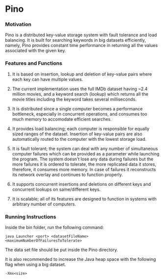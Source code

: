 # Pino

### Motivation

Pino is a distributed key-value storage system with fault tolerance and load balancing. It is built for searching keywords in big datasets efficiently, namely, Pino provides constant time performance in returning all the values associated with the given key.   

### Features and Functions

1. It is based on insertion, lookup and deletion of key-value pairs where each key can have multiple values.

2. The current implementation uses the full IMDb dataset having ~2.4 million movies, and a keyword search (lookup) which returns all the movie titles including the keyword takes several milliseconds.

3. It is distributed since a single computer becomes a performance bottleneck, especially in concurrent operations, and consumes too much memory to accomodate efficient searches.

4. It provides load balancing; each computer is responsible for equally sized ranges of the dataset. Insertion of key-value pairs are also automatically routed to the computer with the lowest storage load.

5. It is fault tolerant; the system can deal with any number of simultaneous computer failures which can be provided as a parameter while launching the program. The system doesn't lose any data during failures but the more failures it is ordered to tolerate, the more replicated data it stores, therefore, it consumes more memory. In case of failures it reconstructs its network overlay and continues to function properly.

6. It supports concurrent insertions and deletions on different keys and concurrent lookups on same/different keys.

7. It is scalable; all of its features are designed to function in systems with arbitrary number of computers.

### Running Instructions

Inside the bin folder, run the following command:

<pre><code>java Launcher &lt;port> &lt;datasetFileName> &lt;maximumNumberOfFailuresToTolerate>
</code></pre>

The data set file should be put inside the Pino directory.  

It is also recommended to increase the Java heap space with the following flag when using a big dataset.

<pre><code>-Xmx&lt;size>
</code></pre>